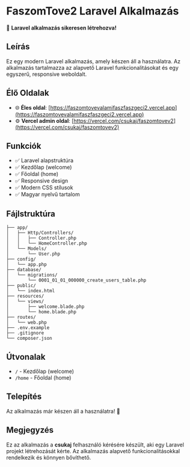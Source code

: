 # FaszomTove2 Laravel Alkalmazás

🚀 **Laravel alkalmazás sikeresen létrehozva!**

## Leírás

Ez egy modern Laravel alkalmazás, amely készen áll a használatra. Az alkalmazás tartalmazza az alapvető Laravel funkcionalitásokat és egy egyszerű, responsive weboldalt.

## Élő Oldalak

- 🌐 **Éles oldal**: [https://faszomtovevalamifaszfaszgeci2.vercel.app](https://faszomtovevalamifaszfaszgeci2.vercel.app)
- ⚙️ **Vercel admin oldal**: [https://vercel.com/csukaj/faszomtovev2](https://vercel.com/csukaj/faszomtovev2)

## Funkciók

- ✅ Laravel alapstruktúra
- ✅ Kezdőlap (welcome)
- ✅ Főoldal (home)
- ✅ Responsive design
- ✅ Modern CSS stílusok
- ✅ Magyar nyelvű tartalom

## Fájlstruktúra

```
├── app/
│   ├── Http/Controllers/
│   │   ├── Controller.php
│   │   └── HomeController.php
│   └── Models/
│       └── User.php
├── config/
│   └── app.php
├── database/
│   └── migrations/
│       └── 0001_01_01_000000_create_users_table.php
├── public/
│   └── index.html
├── resources/
│   └── views/
│       ├── welcome.blade.php
│       └── home.blade.php
├── routes/
│   └── web.php
├── .env.example
├── .gitignore
└── composer.json
```

## Útvonalak

- `/` - Kezdőlap (welcome)
- `/home` - Főoldal (home)

## Telepítés

Az alkalmazás már készen áll a használatra! 🎉

## Megjegyzés

Ez az alkalmazás a **csukaj** felhasználó kérésére készült, aki egy Laravel projekt létrehozását kérte. Az alkalmazás alapvető funkcionalitásokkal rendelkezik és könnyen bővíthető.